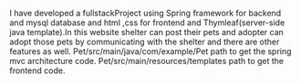 I have developed a fullstackProject using Spring framework for backend and mysql database and html ,css for frontend and 
Thymleaf(server-side java template).In this website shelter can post their pets and adopter can adopt those pets by communicating with the shelter
and there are other features as well.
Pet/src/main/java/com/example/Pet path to get the spring mvc architecture code.
Pet/src/main/resources/templates path to get the frontend code.

